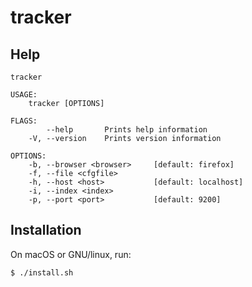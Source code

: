 # tracker

## Help

```
tracker

USAGE:
    tracker [OPTIONS]

FLAGS:
        --help       Prints help information
    -V, --version    Prints version information

OPTIONS:
    -b, --browser <browser>     [default: firefox]
    -f, --file <cfgfile>
    -h, --host <host>           [default: localhost]
    -i, --index <index>
    -p, --port <port>           [default: 9200]
```

## Installation

On macOS or GNU/linux, run:

```
$ ./install.sh
```
